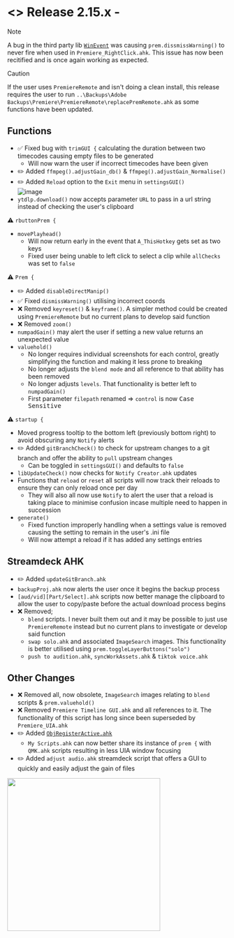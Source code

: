 # <> Release 2.15.x - 
> [!Note]
> A bug in the third party lib [`WinEvent`](<https://github.com/Descolada/AHK-v2-libraries/issues/15>) was causing `prem.dissmissWarning()` to never fire when used in `Premiere_RightClick.ahk`. This issue has now been recitified and is once again working as expected.

> [!Caution]
> If the user uses `PremiereRemote` and isn't doing a clean install, this release requires the user to run `..\Backups\Adobe Backups\Premiere\PremiereRemote\replacePremRemote.ahk` as some functions have been updated.

## Functions
- ✅ Fixed bug with `trimGUI {` calculating the duration between two timecodes causing empty files to be generated
    - Will now warn the user if incorrect timecodes have been given
- ✏️ Added `ffmpeg().adjustGain_db()` & `ffmpeg().adjustGain_Normalise()`
- ✏️ Added `Reload` option to the `Exit` menu in `settingsGUI()`  
![image](https://github.com/user-attachments/assets/2ee0243d-9ad4-45b4-8591-3207a5bd1b5a)  
- `ytdlp.download()` now accepts parameter `URL` to pass in a url string instead of checking the user's clipboard

⚠️ `rbuttonPrem {`
- `movePlayhead()`
    - Will now return early in the event that `A_ThisHotkey` gets set as two keys
    - Fixed user being unable to left click to select a clip while `allChecks` was set to `false`

⚠️ `Prem {`
- ✏️ Added `disableDirectManip()`
- ✅ Fixed `dismissWarning()` utilising incorrect coords
- ❌ Removed `keyreset()` & `keyframe()`. A simpler method could be created using `PremiereRemote` but no current plans to develop said function
- ❌ Removed `zoom()`
- `numpadGain()` may alert the user if setting a new value returns an unexpected value
- `valuehold()`
    - No longer requires individual screenshots for each control, greatly simplifying the function and making it less prone to breaking
    - No longer adjusts the `blend mode` and all reference to that ability has been removed
    - No longer adjusts `levels`. That functionality is better left to `numpadGain()`
    - First parameter `filepath` renamed => `control` is now <kbd>Case Sensitive</kbd>

⚠️ `startup {`
- Moved progress tooltip to the bottom left (previously bottom right) to avoid obscuring any `Notify` alerts
- ✏️ Added `gitBranchCheck()` to check for upstream changes to a git branch and offer the ability to `pull` upstream changes
    - Can be toggled in `settingsGUI()` and defaults to `false`
- `libUpdateCheck()` now checks for `Notify Creator.ahk` updates
- Functions that `reload` or `reset` all scripts will now track their reloads to ensure they can only reload once per day
    - They will also all now use `Notify` to alert the user that a reload is taking place to minimise confusion incase multiple need to happen in succession
- `generate()`
    - Fixed function improperly handling when a settings value is removed causing the setting to remain in the user's .ini file
    - Will now attempt a reload if it has added any settings entries

## Streamdeck AHK
- ✏️ Added `updateGitBranch.ahk`
- `backupProj.ahk` now alerts the user once it begins the backup process
- `[aud/vid][Part/Select].ahk` scripts now better manage the clipboard to allow the user to copy/paste before the actual download process begins
- ❌ Removed;
    - `blend` scripts. I never built them out and it may be possible to just use `PremiereRemote` instead but no current plans to investigate or develop said function
    - `swap solo.ahk` and associated `ImageSearch` images. This functionality is better utilised using `prem.toggleLayerButtons("solo")`
    - `push to audition.ahk`, `syncWorkAssets.ahk` & `tiktok voice.ahk`

## Other Changes
- ❌ Removed all, now obsolete, `ImageSearch` images relating to `blend` scripts & `prem.valuehold()`
- ❌ Removed `Premiere Timeline GUI.ahk` and all references to it. The functionality of this script has long since been superseded by `Premiere_UIA.ahk`
- ✏️ Added [`ObjRegisterActive.ahk`](<https://www.autohotkey.com/boards/viewtopic.php?f=6&t=6148&sid=79f2a3736ebcc2c9b88842b5a5145d27&start=40>)
    - `My Scripts.ahk` can now better share its instance of `prem {` with `QMK.ahk` scripts resulting in less UIA window focusing
- ✏️ Added `adjust audio.ahk` streamdeck script that offers a GUI to quickly and easily adjust the gain of files  
<img src="https://github.com/user-attachments/assets/6af81626-af6a-437c-b497-4277f99c0b66" width="350"/>